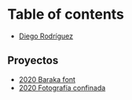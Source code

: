 # Table of contents

* [Diego Rodríguez](README.md)

## Proyectos

* [2020 Baraka font](proyectos/baraka-font.md)
* [2020 Fotografía confinada](proyectos/fotografia-confinada.md)

